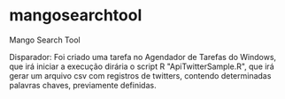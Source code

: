 # mangosearchtool
Mango Search Tool

Disparador:
Foi criado uma tarefa no Agendador de Tarefas do Windows, que irá iniciar a execução dirária o script R "ApiTwitterSample.R", que irá gerar um arquivo 
csv com registros de twitters, contendo determinadas palavras chaves, previamente definidas.